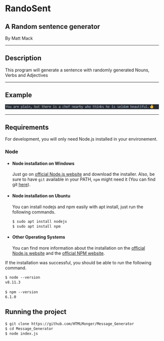 # RandoSent
## A Random sentence generator
 By Matt Mack
______________

## Description
 This program will generate a sentence with randomly generated Nouns, Verbs and Adjectives

_____________

## Example
![alt text](screenShot.png)

_____________

## Requirements

For development, you will only need Node.js installed in your environement.

### Node
- #### Node installation on Windows

  Just go on [official Node.js website](https://nodejs.org/) and download the installer.
Also, be sure to have `git` available in your PATH, `npm` might need it (You can find git [here](https://git-scm.com/)).

- #### Node installation on Ubuntu

  You can install nodejs and npm easily with apt install, just run the following commands.

      $ sudo apt install nodejs
      $ sudo apt install npm

- #### Other Operating Systems
  You can find more information about the installation on the [official Node.js website](https://nodejs.org/) and the [official NPM website](https://npmjs.org/).

If the installation was successful, you should be able to run the following command.

    $ node --version
    v8.11.3

    $ npm --version
    6.1.0


## Running the project 
    $ git clone https://github.com/HTMLMonger/Message_Generator
    $ cd Message_Generator
    $ node index.js